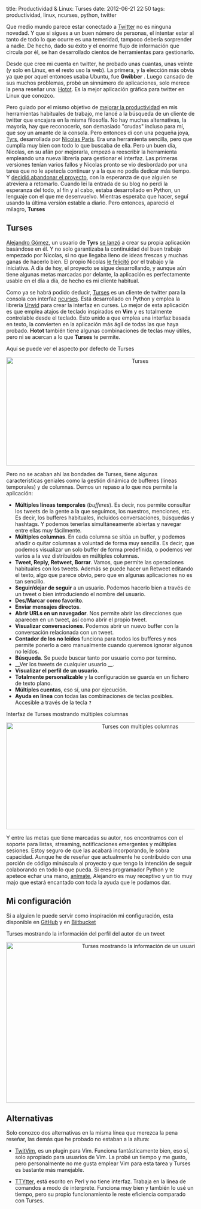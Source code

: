 title: Productividad & Linux: Turses
date: 2012-06-21 22:50
tags: productividad, linux, ncurses, python, twitter

Que medio mundo parece estar conectado a [Twitter](http://twitter.com) no es
ninguna novedad. Y que si sigues a un buen número de personas, el intentar estar
al tanto de todo lo que ocurre es una temeridad, tampoco debería sorprender a
nadie. De hecho, dado su éxito y el enorme flujo de información que circula por
él, se han desarrollado cientos de herramientas para gestionarlo.

Desde que cree mi cuenta en twitter, he probado unas cuantas, unas veinte (y
solo en Linux, en el resto uso la web). La primera, y la elección más obvia ya
que por aquel entonces usaba Ubuntu, fue __Gwibber__ . Luego cansado de sus
muchos problemas, probé un sinnúmero de aplicaciones, solo merece la pena
reseñar una: [Hotot][htt]. Es la mejor aplicación gráfica para twitter en Linux
que conozco.

  [htt]: http://hotot.org/

Pero guiado por el mismo objetivo de [mejorar la productividad][pro] en mis
herramientas habituales de trabajo, me lancé a la búsqueda de un cliente de
twitter que encajara en la misma filosofía. No hay muchas alternativas, la
mayoría, hay que reconocerlo, son demasiado "crudas" incluso para mí, que soy un
amante de la consola. Pero entonces dí con una pequeña joya, [Tyrs][tyrs],
desarrollada por [Nicolas Paris][np]. Era una herramienta sencilla, pero que
cumplía muy bien con todo lo que buscaba de ella.  Pero un buen día, Nicolas, en
su afán por mejorarla, empezó a reescribir la herramienta empleando una nueva
librería para gestionar el interfaz. Las primeras versiones tenían varios fallos
y Nicolas pronto se vio desbordado por una tarea que no le apetecía continuar y
a la que no podía dedicar más tiempo. Y [decidió abandonar el proyecto][quit],
con la esperanza de que alguien se atreviera a retomarlo. Cuando leí la entrada
de su blog no perdí la esperanza del todo, al fin y al cabo, estaba desarrollado
en Python, un lenguaje con el que me desenvuelvo. Mientras esperaba que hacer,
seguí usando la última versión estable a diario. Pero entonces, apareció el
milagro, __Turses__

  [pro]: http://joedicastro.com/tag/productividad.html
  [tyrs]: http://tyrs.nicosphere.net/
  [np]: https://github.com/Nic0
  [quit]: http://www.nicosphere.net/small-projects-life-depends-on-his-owner/

## Turses

[Alejandro Gómez][gh_ag], un usuario de __Tyrs__ [se lanzó][dialelo] a crear su
propia aplicación basándose en él. Y no solo garantizaba la continuidad del buen
trabajo empezado por Nicolas, si no que llegaba lleno de ideas frescas y muchas
ganas de hacerlo bien. El propio Nicolas [le felicitó][greetings] por el trabajo
y la iniciativa. A día de hoy, el proyecto se sigue desarrollando, y aunque aún
tiene algunas metas marcadas por delante, la aplicación es perfectamente usable
en el día a día, de hecho es mi cliente habitual.

  [gh_ag]: https://github.com/alejandrogomez/
  [dialelo]: http://dialelo.com/Python/turses/2012/03/02/turses-un-cliente-de-twitter-con-interfaz-ncurses.html
  [greetings]: http://www.nicosphere.net/turses-a-fork-from-tyrs-ncurses-twitter-client/

Como ya se habrá podido deducir, [Turses][trs] es un cliente de twitter para la
consola con interfaz [ncurses][ncs]. Está desarrollado en Python y emplea la
librería [Urwid][urw] para crear la interfaz en curses. Lo mejor de esta
aplicación es que emplea atajos de teclado inspirados en __Vim__  y es
totalmente controlable desde el teclado. Esto unido a que emplea una interfaz
basada en texto, la convierten en la aplicación más ágil de todas las que haya
probado.  __Hotot__ también tiene algunas combinaciones de teclas muy útiles,
pero ni se acercan a lo que __Turses__  te permite.

  [trs]: https://github.com/alejandrogomez/Turses
  [ncs]: https://es.wikipedia.org/wiki/Ncurses
  [urw]: http://excess.org/urwid/

Aquí se puede ver el aspecto por defecto de Turses

<p style="text-align:center;"><img src="pictures/turses.png" width="700"
height="290" alt="Turses" /></p>

Pero no se acaban ahí las bondades de Turses, tiene algunas características
geniales como la gestión dinámica de bufferes (líneas temporales) y de columnas.
Demos un repaso a lo que nos permite la aplicación:

* __Múltiples líneas temporales__  (*bufferes*). Es decir, nos permite consultar
  los tweets de la gente a la que seguimos, los nuestros, menciones, etc. Es
  decir, los bufferes habituales, incluidos conversaciones, búsquedas y
  hashtags.  Y podemos tenerlas simultáneamente abiertas y navegar entre ellas
  muy fácilmente.
* __Múltiples columnas__. En cada columna se sitúa un buffer, y podemos añadir
  o quitar columnas a voluntad de forma muy sencilla. Es decir, que podemos
  visualizar un solo buffer de forma predefinida, o podemos ver varios a la vez
  distribuidos en múltiples columnas.
* __Tweet, Reply, Retweet, Borrar__. Vamos, que permite las operaciones
  habituales con los tweets. Además se puede hacer un Retweet editando el texto,
  algo que parece obvio, pero que en algunas aplicaciones no es tan sencillo.
* __Seguir/dejar de seguir__ a un usuario. Podemos hacerlo bien a través de un
  tweet o bien introduciendo el nombre del usuario.
* __Des/Marcar como favorito__.
* __Enviar mensajes directos__.
* __Abrir URLs en un navegador__. Nos permite abrir las direcciones que aparecen
  en un tweet, así como abrir el propio tweet.
* __Visualizar conversaciones__. Podemos abrir un nuevo buffer con la
  conversación relacionada con un tweet.
* __Contador de los no leídos__ funciona para todos los bufferes y nos permite
  ponerlo a cero manualmente cuando queremos ignorar algunos no leídos.
* __Búsqueda__. Se puede buscar tanto por usuario como por termino.
* __Ver los tweets de cualquier usuario __.
* __Visualizar el perfil de un usuario__.
* __Totalmente personalizable__ y la configuración se guarda en un fichero de
  texto plano.
* __Múltiples cuentas__, eso sí, una por ejecución.
* __Ayuda en línea__ con todas las combinaciones de teclas posibles. Accesible a
  través de la tecla __`?`__


Interfaz de Turses mostrando múltiples columnas

<p style="text-align:center;"><img src="pictures/turses_2cols.png" width="700"
height="285" alt="Turses con multiples columnas" /></p>

Y entre las metas que tiene marcadas su autor, nos encontramos con el soporte
para listas, streaming, notificaciones emergentes y múltiples sesiones. Estoy
seguro de que las acabará incorporando, le sobra capacidad. Aunque he de reseñar
que actualmente he contribuido con una porción de código minúscula al proyecto y
que tengo la intención de seguir colaborando en todo lo que pueda. Si eres
programador Python y te apetece echar una mano, [anímate][trs], Alejandro es muy
receptivo y un tío muy majo que estará encantado con toda la ayuda que le
podamos dar.

## Mi configuración

Si a alguien le puede servir como inspiración mi configuración, esta disponible
en [GitHub][gh] y en [Biitbucket][bb]

  [gh]: http://github.com/joedicastro/dotfiles
  [bb]: http://bitbucket.org/joedicastro/dotfiles

Turses mostrando la información del perfil del autor de un tweet

<p style="text-align:center;"><img src="pictures/turses_uinfo.png" width="700"
height="429" alt="Turses mostrando la información de un usuario" /></p>


## Alternativas

Solo conozco dos alternativas en la misma línea que merezca la pena reseñar, las
demás que he probado no estaban a la altura:

* [TwitVim][tvim], es un plugin para Vim. Funciona fantásticamente bien, eso sí,
  solo apropiado para usuarios de Vim. La probé un tiempo y me gusto, pero
  personalmente no me gusta emplear Vim para esta tarea y Turses es bastante más
  manejable.

* [TTYtter][tty], está escrito en Perl y no tiene interfaz. Trabaja en la línea
  de comandos a modo de interprete. Funciona muy bien y también lo usé un
  tiempo, pero su propio funcionamiento le reste eficiencia comparado con
  Turses.

  [tvim]: http://www.vim.org/scripts/script.php?script_id=2204
  [tty]: http://www.floodgap.com/software/ttytter/

